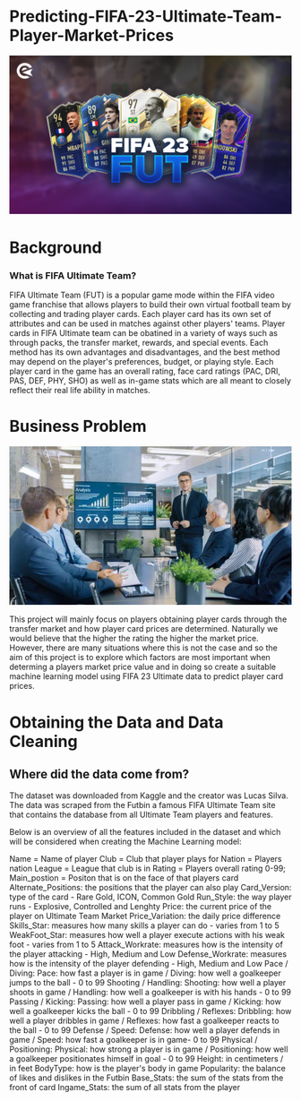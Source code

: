 # Predicting-FIFA-23-Ultimate-Team-Player-Market-Prices

![FUT PICTURE](./Images/FUT-23-Event-Promo-Release.png)

# Background

### What is FIFA Ultimate Team?

FIFA Ultimate Team (FUT) is a popular game mode within the FIFA video game franchise that allows players to build their own virtual football team by collecting and trading player cards. Each player card has its own set of attributes and can be used in matches against other players' teams. Player cards in FIFA Ultimate team can be obatined in a variety of ways such as through packs, the transfer market, rewards, and special events. Each method has its own advantages and disadvantages, and the best method may depend on the player's preferences, budget, or playing style. Each player card in the game has an overall rating, face card ratings (PAC, DRI, PAS, DEF, PHY, SHO) as well as in-game stats which are all meant to closely reflect their real life ability in matches. 


# Business Problem

![Alt](./Images/corporate-meeting-with-finance-director.jpg)

This project will mainly focus on players obtaining player cards through the transfer market and how player card prices are determined. Naturally we would believe that the higher the rating the higher the market price. However, there are many situations where this is not the case and so the aim of this project is to explore which factors are most important when determing a players market price value and in doing so create a suitable machine learning  model using FIFA 23 Ultimate data to predict player card prices.

# Obtaining the Data and Data Cleaning

## Where did the data come from?

The dataset was downloaded from Kaggle and the creator was Lucas Silva. The data was scraped from the Futbin a famous FIFA Ultimate Team site that contains the database from all Ultimate Team players and features.


Below is an overview of all the features included in the dataset and which will be considered when creating the Machine Learning model:

Name = Name of player
Club = Club that player plays for
Nation = Players nation
League = League that club is in
Rating = Players overall rating 0-99;
Main_postion = Positon that is on the face of that players card
Alternate_Positions: the positions that the player can also play
Card_Version: type of the card - Rare Gold, ICON, Common Gold
Run_Style: the way player runs - Explosive, Controlled and Lenghty
Price: the current price of the player on Ultimate Team Market
Price_Variation: the daily price difference
Skills_Star: measures how many skills a player can do - varies from 1 to 5
WeakFoot_Star: measures how well a player execute actions with his weak foot - varies from 1 to 5
Attack_Workrate: measures how is the intensity of the player attacking - High, Medium and Low
Defense_Workrate: measures how is the intensity of the player defending - High, Medium and Low
Pace / Diving: Pace: how fast a player is in game / Diving: how well a goalkeeper jumps to the ball - 0 to 99
Shooting / Handling: Shooting: how well a player shoots in game / Handling: how well a goalkeeper is with his hands - 0 to 99
Passing / Kicking: Passing: how well a player pass in game / Kicking: how well a goalkeeper kicks the ball - 0 to 99
Dribbling / Reflexes: Dribbling: how well a player dribbles in game / Reflexes: how fast a goalkeeper reacts to the ball - 0 to 99
Defense / Speed: Defense: how well a player defends in game / Speed: how fast a goalkeeper is in game- 0 to 99
Physical / Positioning: Physical: how strong a player is in game / Positioning: how well a goalkeeper positionates himself in goal - 0 to 99
Height: in centimeters / in feet
BodyType: how is the player's body in game
Popularity: the balance of likes and dislikes in the Futbin
Base_Stats: the sum of the stats from the front of card
Ingame_Stats: the sum of all stats from the player








